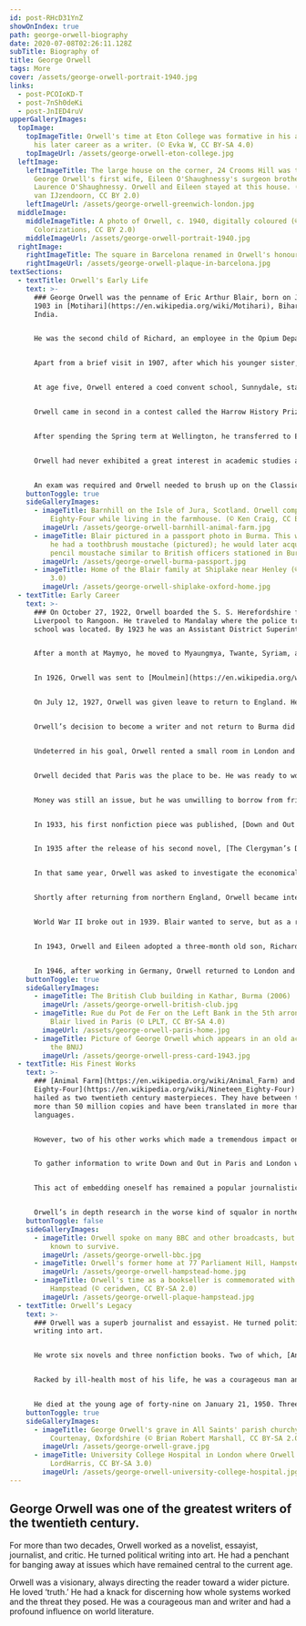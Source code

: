 ```yaml
---
id: post-RHcD31YnZ
showOnIndex: true
path: george-orwell-biography
date: 2020-07-08T02:26:11.128Z
subTitle: Biography of
title: George Orwell
tags: More
cover: /assets/george-orwell-portrait-1940.jpg
links:
  - post-PCOIoKD-T
  - post-7nSh0deKi
  - post-JnIED4ruV
upperGalleryImages:
  topImage:
    topImageTitle: Orwell's time at Eton College was formative in his attitude and
      his later career as a writer. (© Evka W, CC BY-SA 4.0)
    topImageUrl: /assets/george-orwell-eton-college.jpg
  leftImage:
    leftImageTitle: The large house on the corner, 24 Crooms Hill was the home of
      George Orwell's first wife, Eileen O'Shaughnessy's surgeon brother
      Laurence O'Shaughnessy. Orwell and Eileen stayed at this house. (© Patrick
      van IJzendoorn, CC BY 2.0)
    leftImageUrl: /assets/george-orwell-greenwich-london.jpg
  middleImage:
    middleImageTitle: A photo of Orwell, c. 1940, digitally coloured (© Cassowary
      Colorizations, CC BY 2.0)
    middleImageUrl: /assets/george-orwell-portrait-1940.jpg
  rightImage:
    rightImageTitle: The square in Barcelona renamed in Orwell's honour (© victorgrigas, CC0)
    rightImageUrl: /assets/george-orwell-plaque-in-barcelona.jpg
textSections:
  - textTitle: Orwell's Early Life
    text: >-
      ### George Orwell was the penname of Eric Arthur Blair, born on June 25,
      1903 in [Motihari](https://en.wikipedia.org/wiki/Motihari), Bihar, British
      India.


      He was the second child of Richard, an employee in the Opium Department of the [Indian Civil Service](https://en.wikipedia.org/wiki/Indian_Civil_Service_(British_India)), and his wife, Ida Mabel Limouzine. At the age of one, his mother took him and his older sister, Marjorie, to England and settled in Henley-on-Thames in Oxfordshire.


      Apart from a brief visit in 1907, after which his younger sister, Avril, was born, Eric did not see his father again until 1912.


      At age five, Orwell entered a coed convent school, Sunnydale, staffed by Anglican nuns. His mother wanted him to attend a preparatory school. The family’s finances were modest, but of her brother knew the headmaster at [St. Cyprian School](https://en.wikipedia.org/wiki/St_Cyprian's_School) in Eastbourne, Sussex. A private financial arrangement was made and Orwell was enrolled as a boarding student.


      Orwell came in second in a contest called the Harrow History Prize in 1916 and earned a scholarship to [Wellington College](https://en.wikipedia.org/wiki/Wellington_College,_Berkshire) and [Eton](https://en.wikipedia.org/wiki/Eton_College). A place at Eton was not readily available.


      After spending the Spring term at Wellington, he transferred to Eton as a [King’s Scholar](https://en.wikipedia.org/wiki/King's_Scholar) in January of 1917 and remained there until December 1921.


      Orwell had never exhibited a great interest in academic studies at Eton. His father didn’t feel he could earn a scholarship. In lieu of college, Orwell’s father decided that he should join the Indian Police Service.


      An exam was required and Orwell needed to brush up on the Classics, English, and history. He enrolled at Craighurst, a specialized school that trained students for specific goals. Orwell passed the exam. He chose a post in Burma, because his maternal grandmother lived in Moulmein.
    buttonToggle: true
    sideGalleryImages:
      - imageTitle: Barnhill on the Isle of Jura, Scotland. Orwell completed Nineteen
          Eighty-Four while living in the farmhouse. (© Ken Craig, CC BY-SA 2.0)
        imageUrl: /assets/george-orwell-barnhill-animal-farm.jpg
      - imageTitle: Blair pictured in a passport photo in Burma. This was the last time
          he had a toothbrush moustache (pictured); he would later acquire a
          pencil moustache similar to British officers stationed in Burma.
        imageUrl: /assets/george-orwell-burma-passport.jpg
      - imageTitle: Home of the Blair family at Shiplake near Henley (© Motmit, CC BY-SA
          3.0)
        imageUrl: /assets/george-orwell-shiplake-oxford-home.jpg
  - textTitle: Early Career
    text: >-
      ### On October 27, 1922, Orwell boarded the S. S. Herefordshire from
      Liverpool to Rangoon. He traveled to Mandalay where the police training
      school was located. By 1923 he was an Assistant District Superintendent.


      After a month at Maymyo, he moved to Myaungmya, Twante, Syriam, and Insein. Influenced by the British officers stationed in Burma, Orwell changed his appearance. He changed his usual toothbrush mustache to a pencil one and a blue circle tattooed on each knuckle. He retained this look for the rest of his life.


      In 1926, Orwell was sent to [Moulmein](https://en.wikipedia.org/wiki/Mawlamyine). His grandmother had died in 1925. During his stay, an elephant, reportedly, went on a rampage and killed a man. Orwell shot and killed the elephant. However, the elephant belonged to Steel Brothers, the largest timber company in Burma. As punishment, Orwell and he was transferred to Katha. While on jungle patrol, he contracted dengue fever, a mosquito-borne tropical disease.


      On July 12, 1927, Orwell was given leave to return to England. He concluded that his time in Burma had been a mistake. The snobbery and bias he’d observed at St. Cyprian and Eton occurred in Burma. Ironically, he came to the realization that as a British policeman, he hadn’t attempted to solve problems. Indeed, he was part of the problem.


      Orwell’s decision to become a writer and not return to Burma did not go over well with his father and uncle. They felt he was ungrateful, given the sacrifices they had made to put him through two good schools.


      Undeterred in his goal, Orwell rented a small room in London and began to move about London’s slum districts to do research. He exchanged his good suit for an outfit of rags. Although he still had some money in the bank, he endured the misery; freezing rooms and bed bugs.


      Orwell decided that Paris was the place to be. He was ready to work in poverty to get his great book published. He left for France in the spring of 1928. In Paris, he moved about the city, collecting notes for his prospective novel. There was considerable political unrest in Europe. Orwell’s attention was deflected from his fiction and he began to write articles for a stylish left-wing weekly. He signed his work as E. A. Blair.


      Money was still an issue, but he was unwilling to borrow from friends or relatives, Orwell found work as a dishwasher at a luxury hotel. He continued to write to no avail. He left Paris and returned to London in December of 1929. He hadn’t published anything, but he took everything in stride and continued to write. He found work as a tutor, worked in the hop fields exploring the aspects of poverty, and as a teacher.


      In 1933, his first nonfiction piece was published, [Down and Out in Paris and London](https://en.wikipedia.org/wiki/Down_and_Out_in_Paris_and_London). Not wanting to embarrass his family regarding his tramping expeditions, he took George Orwell as his pen name. [George Gissing](https://en.wikipedia.org/wiki/George_Gissing) was a novelist that Orwell admired. ‘Orwell’ was the name of both a Cambridgeshire village and a Suffolk river. His novel, Burmese Days, about his Indian experiences was published in 1934.


      In 1935 after the release of his second novel, [The Clergyman’s Daughter](https://en.wikipedia.org/wiki/A_Clergyman's_Daughter), Orwell met [Eileen O’Shaughnessy](https://en.wikipedia.org/wiki/Eileen_Blair), a college student working on her master’s degree in psychology at University College, London. They shared a passion for the countryside and for literature. They were married a year later, on June 9, 1936.


      In that same year, Orwell was asked to investigate the economically depressed area in northern England. His investigation of the working conditions in the coal mining industry resulted in the publication of [The Road to Wigan Pier](https://en.wikipedia.org/wiki/The_Road_to_Wigan_Pier) in 1937.


      Shortly after returning from northern England, Orwell became interested in the political crisis that was occurring in Spain. Expecting to fight Fascism, he found conflicting ideologies being espoused and was personally accused of being a Trotskyite. He returned home and wrote about his experiences in Homage to Catalonia which was published in 1938.


      World War II broke out in 1939. Blair wanted to serve, but as a result of his health he was found medically unfit. He was hired by the British Broadcasting Corporation (BBC) to help develop programs to counter the propaganda of Nazi Germany.


      In 1943, Orwell and Eileen adopted a three-month old son, Richard Horatio Blair. Orwell and his family spent time at Barnhill on the Isle of Jura where he finished [Animal Farm](https://en.wikipedia.org/wiki/Animal_Farm) in 1945. In that same year, while Orwell was away on a writing assignment, Eileen became sick and died on March 29, 1945.


      In 1946, after working in Germany, Orwell returned to London and started George Orwell Productions. At the same time, he set out actively wife-hunting. In 1947, after recuperating from a bout with tuberculosis, he met [Sonia Brownell](https://en.wikipedia.org/wiki/Sonia_Orwell) in 1949. She agreed to marry him. While in the hospital, he and Sonia were married on October 13, 1949.
    buttonToggle: true
    sideGalleryImages:
      - imageTitle: The British Club building in Kathar, Burma (2006)
        imageUrl: /assets/george-orwell-british-club.jpg
      - imageTitle: Rue du Pot de Fer on the Left Bank in the 5th arrondissement, where
          Blair lived in Paris (© LPLT, CC BY-SA 4.0)
        imageUrl: /assets/george-orwell-paris-home.jpg
      - imageTitle: Picture of George Orwell which appears in an old accreditation for
          the BNUJ
        imageUrl: /assets/george-orwell-press-card-1943.jpg
  - textTitle: His Finest Works
    text: >-
      ### [Animal Farm](https://en.wikipedia.org/wiki/Animal_Farm) and [Nineteen
      Eighty-Four](https://en.wikipedia.org/wiki/Nineteen_Eighty-Four) have been
      hailed as two twentieth century masterpieces. They have between them sold
      more than 50 million copies and have been translated in more than sixty
      languages.


      However, two of his other works which made a tremendous impact on the public were discounted; [Down and Out in Paris and London](https://en.wikipedia.org/wiki/Down_and_Out_in_Paris_and_London) and [The Road to Wigan Pier](https://en.wikipedia.org/wiki/The_Road_to_Wigan_Pier).


      To gather information to write Down and Out in Paris and London was a courageous move n Orwell’s part. While one might question his need to atone for what he believed to be a cruel colonial system in Burma and choose to live in near destitution, one cannot deny the mental strength it took to embed himself in the underbelly of the London slums.


      This act of embedding oneself has remained a popular journalistic tactic for getting at the ‘truth,’ often at risk of bodily harm.


      Orwell’s in depth research in the worse kind of squalor in northern England for The Road to Wigan Pier afforded Orwell the opportunity to function as a ‘theoretical sociologist,’ establishing himself as a major socialist writer.
    buttonToggle: false
    sideGalleryImages:
      - imageTitle: Orwell spoke on many BBC and other broadcasts, but no recordings are
          known to survive.
        imageUrl: /assets/george-orwell-bbc.jpg
      - imageTitle: Orwell's former home at 77 Parliament Hill, Hampstead, London
        imageUrl: /assets/george-orwell-hampstead-home.jpg
      - imageTitle: Orwell's time as a bookseller is commemorated with this plaque in
          Hampstead (© ceridwen, CC BY-SA 2.0)
        imageUrl: /assets/george-orwell-plaque-hampstead.jpg
  - textTitle: Orwell’s Legacy
    text: >-
      ### Orwell was a superb journalist and essayist. He turned political
      writing into art.


      He wrote six novels and three nonfiction books. Two of which, [Animal Farm](https://en.wikipedia.org/wiki/Animal_Farm) and [Nineteen Eighty-Four](https://en.wikipedia.org/wiki/Nineteen_Eighty-Four) are believed by many to have made the greatest and most enduring contribution to our political and cultural life. His work continues to influence generations of journalists.


      Racked by ill-health most of his life, he was a courageous man and writer and left his mark on the English language and culture (‘Big Brother,’ ‘Double Think,’ ‘Orwellian’).


      He died at the young age of forty-nine on January 21, 1950. Three months before Nineteen Eighty-Four was published.
    buttonToggle: true
    sideGalleryImages:
      - imageTitle: George Orwell's grave in All Saints' parish churchyard, Sutton
          Courtenay, Oxfordshire (© Brian Robert Marshall, CC BY-SA 2.0)
        imageUrl: /assets/george-orwell-grave.jpg
      - imageTitle: University College Hospital in London where Orwell died (©
          LordHarris, CC BY-SA 3.0)
        imageUrl: /assets/george-orwell-university-college-hospital.jpg
---
```

## George Orwell was one of the greatest writers of the twentieth century.

For more than two decades, Orwell worked as a novelist, essayist, journalist, and critic. He turned political writing into art. He had a penchant for banging away at issues which have remained central to the current age.

Orwell was a visionary, always directing the reader toward a wider picture. He loved ‘truth.’ He had a knack for discerning how whole systems worked and the threat they posed. He was a courageous man and writer and had a profound influence on world literature.